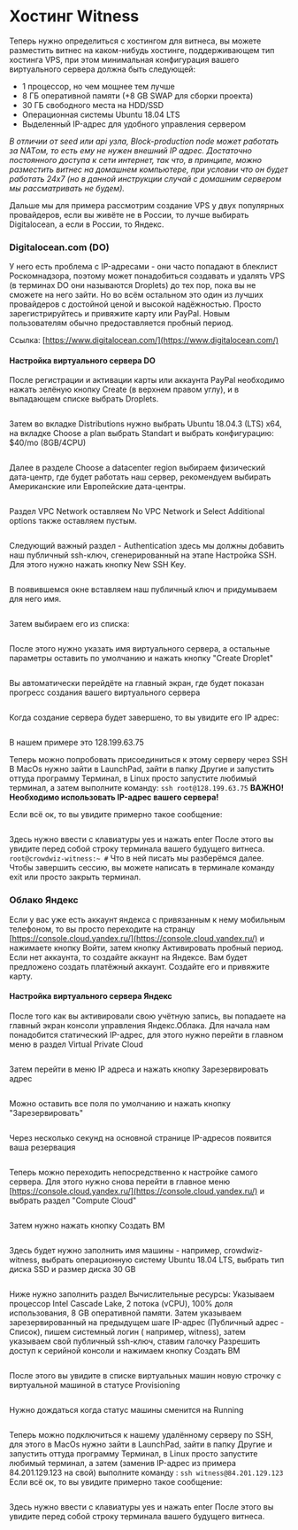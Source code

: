 # Хостинг Witness

Теперь нужно определиться с хостингом для витнеса, вы можете разместить витнес на каком-нибудь хостинге, поддерживающем тип хостинга VPS, при этом минимальная конфигурация вашего виртуального сервера должна быть следующей:

* 1 процессор, но чем мощнее тем лучше
* 8 ГБ оперативной памяти (+8 GB SWAP для сборки проекта)
* 30 ГБ свободного места на HDD/SSD
* Операционная системы Ubuntu 18.04 LTS
* Выделенный IP-адрес для удобного управления сервером

_В отличии от seed или api узла, Block-production node может работать за NATом, то есть ему не нужен внешний IP адрес. Достаточно постоянного доступа к сети интернет, так что, в принципе, можно разместить витнес на домашнем компьютере, при условии что он будет работать 24х7 (но в данной инструкции случай с домашним сервером мы рассматривать не будем)._

Дальше мы для примера рассмотрим создание VPS у двух популярных провайдеров, если вы живёте не в России, то лучше выбирать Digitalocean, а если в России, то Яндекс.

### Digitalocean.com (DO)

У него есть проблема с IP-адресами - они часто попадают в блеклист Роскомнадзора, поэтому может понадобиться создавать и удалять VPS (в терминах DO они называются Droplets) до тех пор, пока вы не сможете на него зайти. Но во всём остальном это один из лучших провайдеров с достойной ценой и высокой надёжностью. Просто зарегистрируйтесь и привяжите карту или PayPal. Новым пользователям обычно предоставляется пробный период.

Ссылка: [https://www.digitalocean.com/](https://www.digitalocean.com/)

#### Настройка виртуального сервера DO

После регистрации и активации карты или аккаунта PayPal необходимо нажать зелёную кнопку Create (в верхнем правом углу), и в выпадающем списке выбрать Droplets.

<figure><img src="../.gitbook/assets/image (3).png" alt=""><figcaption></figcaption></figure>

Затем во вкладке Distributions нужно выбрать Ubuntu 18.04.3 (LTS) x64, на вкладке Choose a plan выбрать Standart и выбрать конфигурацию: $40/mo (8GB/4CPU)

<figure><img src="../.gitbook/assets/image (4).png" alt=""><figcaption></figcaption></figure>

Далее в разделе Choose a datacenter region выбираем физический дата-центр, где будет работать наш сервер, рекомендуем выбирать Американские или Европейские дата-центры.

<figure><img src="../.gitbook/assets/image (20).png" alt=""><figcaption></figcaption></figure>

Раздел VPC Network оставляем No VPC Network и Select Additional options также оставляем пустым.

<figure><img src="../.gitbook/assets/image (25).png" alt=""><figcaption></figcaption></figure>

Следующий важный раздел - Authentication здесь мы должны добавить наш публичный ssh-ключ, сгенерированный на этапе Настройка SSH. Для этого нужно нажать кнопку New SSH Key.

<figure><img src="../.gitbook/assets/image (38).png" alt=""><figcaption></figcaption></figure>

В появившемся окне вставляем наш публичный ключ и придумываем для него имя.

<figure><img src="../.gitbook/assets/image (26).png" alt=""><figcaption></figcaption></figure>

Затем выбираем его из списка:

<figure><img src="../.gitbook/assets/image (41).png" alt=""><figcaption></figcaption></figure>

После этого нужно указать имя виртуального сервера, а остальные параметры оставить по умолчанию и нажать кнопку "Create Droplet"

<figure><img src="../.gitbook/assets/image (17).png" alt=""><figcaption></figcaption></figure>

Вы автоматически перейдёте на главный экран, где будет показан прогресс создания вашего виртуального сервера

<figure><img src="../.gitbook/assets/image (37).png" alt=""><figcaption></figcaption></figure>

Когда создание сервера будет завершено, то вы увидите его IP адрес:

<figure><img src="../.gitbook/assets/image (33).png" alt=""><figcaption></figcaption></figure>

В нашем примере это 128.199.63.75

Теперь можно попробовать присоединиться к этому серверу через SSH В MacOs нужно зайти в LaunchPad, зайти в папку Другие и запустить оттуда программу Терминал, в Linux просто запустите любимый терминал, а затем выполните команду: `ssh root@128.199.63.75` **ВАЖНО! Необходимо использовать IP-адрес вашего сервера!**

Если всё ок, то вы увидите примерно такое сообщение:

<figure><img src="../.gitbook/assets/image (9).png" alt=""><figcaption></figcaption></figure>

Здесь нужно ввести с клавиатуры yes и нажать enter После этого вы увидите перед собой строку терминала вашего будущего витнеса. `root@crowdwiz-witness:~ #` Что в ней писать мы разберёмся далее. Чтобы завершить сессию, вы можете написать в терминале команду exit или просто закрыть терминал.

### Облако Яндекс

Если у вас уже есть аккаунт яндекса с привязанным к нему мобильным телефоном, то вы просто переходите на странцу [https://console.cloud.yandex.ru/](https://console.cloud.yandex.ru/) и нажимаете кнопку Войти, затем кнопку Активировать пробный период. Если нет аккаунта, то создайте аккаунт на Яндексе. Вам будет предложено создать платёжный аккаунт. Создайте его и привяжите карту.

#### Настройка виртуального сервера Яндекс

После того как вы активировали свою учётную запись, вы попадаете на главный экран консоли управления Яндекс.Облака. Для начала нам понадобится статический IP-адрес, для этого нужно перейти в главном меню в раздел Virtual Private Cloud

<figure><img src="../.gitbook/assets/image (30).png" alt=""><figcaption></figcaption></figure>

Затем перейти в меню IP адреса и нажать кнопку Зарезервировать адрес

<figure><img src="../.gitbook/assets/image (40).png" alt=""><figcaption></figcaption></figure>

Можно оставить все поля по умолчанию и нажать кнопку "Зарезервировать"

<figure><img src="../.gitbook/assets/image (22).png" alt=""><figcaption></figcaption></figure>

Через несколько секунд на основной странице IP-адресов появится ваша резервация

<figure><img src="../.gitbook/assets/image (24).png" alt=""><figcaption></figcaption></figure>

Теперь можно переходить непосредственно к настройке самого сервера. Для этого нужно снова перейти в главное меню [https://console.cloud.yandex.ru/](https://console.cloud.yandex.ru/) и выбрать раздел "Compute Cloud"

<figure><img src="../.gitbook/assets/image (6).png" alt=""><figcaption></figcaption></figure>

Затем нужно нажать кнопку Создать ВМ

<figure><img src="../.gitbook/assets/image (11).png" alt=""><figcaption></figcaption></figure>

Здесь будет нужно заполнить имя машины - например, crowdwiz-witness, выбрать операционную систему Ubuntu 18.04 LTS, выбрать тип диска SSD и размер диска 30 GB

<figure><img src="../.gitbook/assets/image.png" alt=""><figcaption></figcaption></figure>

Ниже нужно заполнить раздел Вычислительные ресурсы: Указываем процессор Intel Cascade Lake, 2 потока (vCPU), 100% доля использования, 8 GB оперативной памяти. Затем указываем зарезервированный на предыдущем шаге IP-адрес (Публичный адрес - Список), пишем системный логин ( например, witness), затем указываем свой публичный ssh-ключ, ставим галочку Разрешить доступ к серийной консоли и нажимаем кнопку Создать ВМ

<figure><img src="../.gitbook/assets/image (19).png" alt=""><figcaption></figcaption></figure>

После этого вы увидите в списке виртуальных машин новую строчку с виртуальной машиной в статусе Provisioning

<figure><img src="../.gitbook/assets/image (10).png" alt=""><figcaption></figcaption></figure>

Нужно дождаться когда статус машины сменится на Running

<figure><img src="../.gitbook/assets/image (21).png" alt=""><figcaption></figcaption></figure>

Теперь можно подключиться к нашему удалённому серверу по SSH, для этого в MacOs нужно зайти в LaunchPad, зайти в папку Другие и запустить оттуда программу Терминал, в Linux просто запустите любимый терминал, а затем (заменив IP-адрес из примера 84.201.129.123 на свой) выполните команду : `ssh witness@84.201.129.123` Если всё ок, то вы увидите примерно такое сообщение:

<figure><img src="../.gitbook/assets/image (42).png" alt=""><figcaption></figcaption></figure>

Здесь нужно ввести с клавиатуры yes и нажать enter После этого вы увидите перед собой строку терминала вашего будущего витнеса.

<figure><img src="../.gitbook/assets/image (32).png" alt=""><figcaption></figcaption></figure>
